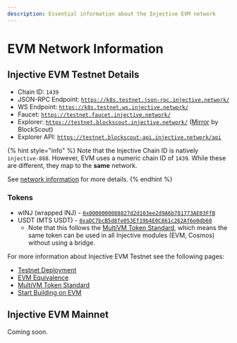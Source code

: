 ```yaml
---
description: Essential information about the Injective EVM network
---
```


# EVM Network Information

## Injective EVM Testnet Details

* Chain ID: `1439`
* JSON-RPC Endpoint: [`https://k8s.testnet.json-rpc.injective.network/`](https://k8s.testnet.json-rpc.injective.network/)
* WS Endpoint: [`https://k8s.testnet.ws.injective.network/`](https://k8s.testnet.ws.injective.network/)
* Faucet: [`https://testnet.faucet.injective.network/`](https://testnet.faucet.injective.network/)
* Explorer: [`https://testnet.blockscout.injective.network/`](https://testnet.blockscout.injective.network/) ([Mirror](https://testnet-injective.cloud.blockscout.com/) by BlockScout)
* Explorer API: [`https://testnet.blockscout-api.injective.network/api`](https://testnet.blockscout-api.injective.network/api)

{% hint style="info" %}
Note that the Injective Chain ID is natively `injective-888`.
However, EVM uses a numeric chain ID of `1439`.
While these are different, they map to the **same** network.

See [network information](../developers/network-information.md) for more details.
{% endhint %}

### Tokens

* wINJ (wrapped INJ) - [`0x0000000088827d2d103ee2d9A6b781773AE03FfB`](https://testnet.blockscout.injective.network/address/0x0000000088827d2d103ee2d9A6b781773AE03FfB)
* USDT (MTS USDT) - [`0xaDC7bcB5d8fe053Ef19b4E0C861c262Af6e0db60`](https://testnet.blockscout.injective.network/address/0xaDC7bcB5d8fe053Ef19b4E0C861c262Af6e0db60)
  * Note that this follows the [MultiVM Token Standard](https://docs.injective.network/developers-evm/multivm-token-standard), which means the same token can be used in all Injective modules (EVM, Cosmos) without using a bridge. 

For more information about Injective EVM Testnet see the following pages:

* [Testnet Deployment](../testnet-deployment.md)
* [EVM Equivalence](evm-equivalence.md)
* [MultiVM Token Standard](multivm-token-standard.md)
* [Start Building on EVM](./)

## Injective EVM Mainnet

Coming soon.
